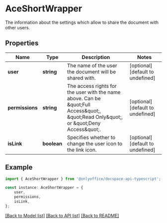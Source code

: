 # AceShortWrapper

The information about the settings which allow to share the document with other users.

## Properties

Name | Type | Description | Notes
------------ | ------------- | ------------- | -------------
**user** | **string** | The name of the user the document will be shared with. | [optional] [default to undefined]
**permissions** | **string** | The access rights for the user with the name above.  Can be \&quot;Full Access\&quot;, \&quot;Read Only\&quot;, or \&quot;Deny Access\&quot;. | [optional] [default to undefined]
**isLink** | **boolean** | Specifies whether to change the user icon to the link icon. | [optional] [default to undefined]

## Example

```typescript
import { AceShortWrapper } from '@onlyoffice/docspace-api-typescript';

const instance: AceShortWrapper = {
    user,
    permissions,
    isLink,
};
```

[[Back to Model list]](../README.md#documentation-for-models) [[Back to API list]](../README.md#documentation-for-api-endpoints) [[Back to README]](../README.md)
